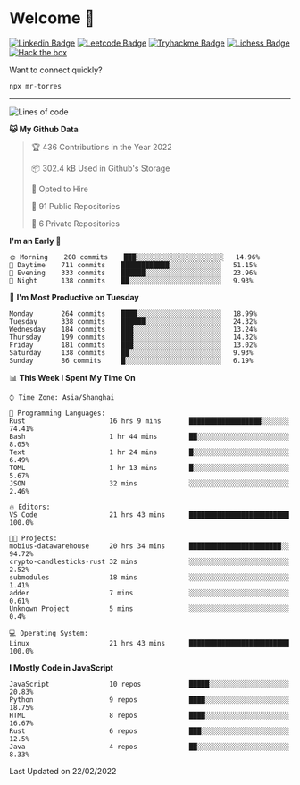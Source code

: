 # Welcome 👋

[![Linkedin Badge](https://img.shields.io/badge/-PedroTorres-blue?style=flat-square&logo=Linkedin&logoColor=white&link=https://www.linkedin.com/in/PedroTorres/)](https://www.linkedin.com/in/pedro-torres-cruz/)
[![Leetcode Badge](https://img.shields.io/badge/profile-leetcode-green)](https://leetcode.com/corfucinas/)
[![Tryhackme Badge](https://img.shields.io/badge/profile-tryhackme-blue)](https://tryhackme.com/p/Corfucinas/)
[![Lichess Badge](https://img.shields.io/badge/challenge_me-lichess-yellow)](https://lichess.org/@/Corfucinas)
[![Hack the box](https://img.shields.io/badge/hack_the_box-profile-red)](https://www.hackthebox.eu/profile/375826)

Want to connect quickly?

```javascript
npx mr-torres
```

---

<!--START_SECTION:waka-->
![Lines of code](https://img.shields.io/badge/From%20Hello%20World%20I%27ve%20Written-1.6%20million%20lines%20of%20code-blue)

**🐱 My Github Data** 

> 🏆 436 Contributions in the Year 2022
 > 
> 📦 302.4 kB Used in Github's Storage 
 > 
> 💼 Opted to Hire
 > 
> 📜 91 Public Repositories 
 > 
> 🔑 6 Private Repositories  
 > 
**I'm an Early 🐤** 

```text
🌞 Morning    208 commits    ███░░░░░░░░░░░░░░░░░░░░░░   14.96% 
🌆 Daytime    711 commits    ████████████░░░░░░░░░░░░░   51.15% 
🌃 Evening    333 commits    ██████░░░░░░░░░░░░░░░░░░░   23.96% 
🌙 Night      138 commits    ██░░░░░░░░░░░░░░░░░░░░░░░   9.93%

```
📅 **I'm Most Productive on Tuesday** 

```text
Monday       264 commits    ████░░░░░░░░░░░░░░░░░░░░░   18.99% 
Tuesday      338 commits    ██████░░░░░░░░░░░░░░░░░░░   24.32% 
Wednesday    184 commits    ███░░░░░░░░░░░░░░░░░░░░░░   13.24% 
Thursday     199 commits    ███░░░░░░░░░░░░░░░░░░░░░░   14.32% 
Friday       181 commits    ███░░░░░░░░░░░░░░░░░░░░░░   13.02% 
Saturday     138 commits    ██░░░░░░░░░░░░░░░░░░░░░░░   9.93% 
Sunday       86 commits     █░░░░░░░░░░░░░░░░░░░░░░░░   6.19%

```


📊 **This Week I Spent My Time On** 

```text
⌚︎ Time Zone: Asia/Shanghai

💬 Programming Languages: 
Rust                     16 hrs 9 mins       ██████████████████░░░░░░░   74.41% 
Bash                     1 hr 44 mins        ██░░░░░░░░░░░░░░░░░░░░░░░   8.05% 
Text                     1 hr 24 mins        █░░░░░░░░░░░░░░░░░░░░░░░░   6.49% 
TOML                     1 hr 13 mins        █░░░░░░░░░░░░░░░░░░░░░░░░   5.67% 
JSON                     32 mins             ░░░░░░░░░░░░░░░░░░░░░░░░░   2.46%

🔥 Editors: 
VS Code                  21 hrs 43 mins      █████████████████████████   100.0%

🐱‍💻 Projects: 
mobius-datawarehouse     20 hrs 34 mins      ███████████████████████░░   94.72% 
crypto-candlesticks-rust 32 mins             ░░░░░░░░░░░░░░░░░░░░░░░░░   2.52% 
submodules               18 mins             ░░░░░░░░░░░░░░░░░░░░░░░░░   1.41% 
adder                    7 mins              ░░░░░░░░░░░░░░░░░░░░░░░░░   0.61% 
Unknown Project          5 mins              ░░░░░░░░░░░░░░░░░░░░░░░░░   0.4%

💻 Operating System: 
Linux                    21 hrs 43 mins      █████████████████████████   100.0%

```

**I Mostly Code in JavaScript** 

```text
JavaScript               10 repos            █████░░░░░░░░░░░░░░░░░░░░   20.83% 
Python                   9 repos             ████░░░░░░░░░░░░░░░░░░░░░   18.75% 
HTML                     8 repos             ████░░░░░░░░░░░░░░░░░░░░░   16.67% 
Rust                     6 repos             ███░░░░░░░░░░░░░░░░░░░░░░   12.5% 
Java                     4 repos             ██░░░░░░░░░░░░░░░░░░░░░░░   8.33%

```



 Last Updated on 22/02/2022
<!--END_SECTION:waka-->
